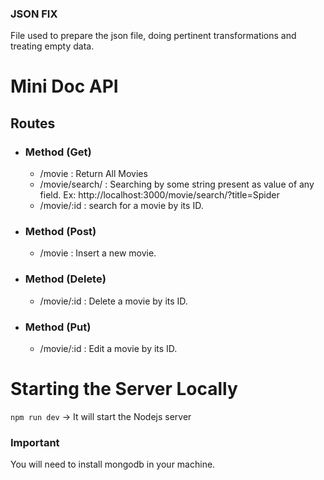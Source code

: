 ### JSON FIX
File used to prepare the json file, doing pertinent transformations and treating empty data.

# Mini Doc API
## Routes
- ### Method (Get)
  - /movie : Return All Movies
  - /movie/search/ : Searching by some string present as value of any field. Ex: http://localhost:3000/movie/search/?title=Spider
  - /movie/:id : search for a movie by its ID.
- ### Method (Post)
  - /movie : Insert a new movie.
- ### Method (Delete)
  - /movie/:id : Delete a movie by its ID.
- ### Method (Put)
  - /movie/:id : Edit a movie by its ID.

# Starting the Server Locally
`npm run dev` -> It will start the Nodejs server
### Important
You will need to install mongodb in your machine.